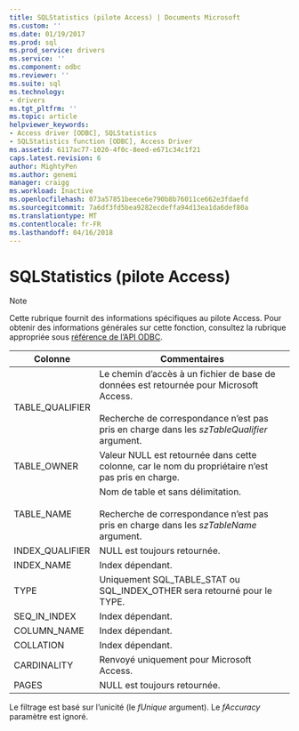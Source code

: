 ```yaml
---
title: SQLStatistics (pilote Access) | Documents Microsoft
ms.custom: ''
ms.date: 01/19/2017
ms.prod: sql
ms.prod_service: drivers
ms.service: ''
ms.component: odbc
ms.reviewer: ''
ms.suite: sql
ms.technology:
- drivers
ms.tgt_pltfrm: ''
ms.topic: article
helpviewer_keywords:
- Access driver [ODBC], SQLStatistics
- SQLStatistics function [ODBC], Access Driver
ms.assetid: 6117ac77-1020-4f0c-8eed-e671c34c1f21
caps.latest.revision: 6
author: MightyPen
ms.author: genemi
manager: craigg
ms.workload: Inactive
ms.openlocfilehash: 073a57851beece6e790b8b76011ce662e3fdaefd
ms.sourcegitcommit: 7a6df3fd5bea9282ecdeffa94d13ea1da6def80a
ms.translationtype: MT
ms.contentlocale: fr-FR
ms.lasthandoff: 04/16/2018
---
```

# <a name="sqlstatistics-access-driver"></a>SQLStatistics (pilote Access)
> [!NOTE]  
>  Cette rubrique fournit des informations spécifiques au pilote Access. Pour obtenir des informations générales sur cette fonction, consultez la rubrique appropriée sous [référence de l’API ODBC](../../odbc/reference/syntax/odbc-api-reference.md).  
  
|Colonne|Commentaires|  
|------------|--------------|  
|TABLE_QUALIFIER|Le chemin d’accès à un fichier de base de données est retournée pour Microsoft Access.<br /><br /> Recherche de correspondance n’est pas pris en charge dans les *szTableQualifier* argument.|  
|TABLE_OWNER|Valeur NULL est retournée dans cette colonne, car le nom du propriétaire n’est pas pris en charge.|  
|TABLE_NAME|Nom de table et sans délimitation.<br /><br /> Recherche de correspondance n’est pas pris en charge dans les *szTableName* argument.|  
|INDEX_QUALIFIER|NULL est toujours retournée.|  
|INDEX_NAME|Index dépendant.|  
|TYPE|Uniquement SQL_TABLE_STAT ou SQL_INDEX_OTHER sera retourné pour le TYPE.|  
|SEQ_IN_INDEX|Index dépendant.|  
|COLUMN_NAME|Index dépendant.|  
|COLLATION|Index dépendant.|  
|CARDINALITY|Renvoyé uniquement pour Microsoft Access.|  
|PAGES|NULL est toujours retournée.|  
  
 Le filtrage est basé sur l’unicité (le *fUnique* argument). Le *fAccuracy* paramètre est ignoré.
